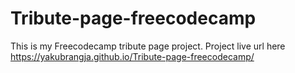 # Tribute-page-freecodecamp
This is my Freecodecamp tribute page project.
Project live url here
https://yakubrangja.github.io/Tribute-page-freecodecamp/
